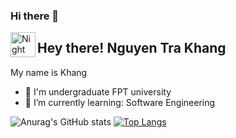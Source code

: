 ### Hi there 👋
<img alt="Night Coding" src="./assets/Hand%20Wave.gif" width='40' align="left"/><h2>Hey there! Nguyen Tra Khang</h2>
My name is Khang
- 🔭 I'm undergraduate FPT university
- 🌱 I’m currently learning: Software Engineering 

![Anurag's GitHub stats](https://github-readme-stats.vercel.app/api?username=khangnt0203&show_icons=true&theme=radical)
[![Top Langs](https://github-readme-stats.vercel.app/api/top-langs/?username=khangnt0203&layout=compact)](https://github.com/anuraghazra/github-readme-stats)
<!--
**khangnt0203/khangnt0203** is a ✨ _special_ ✨ repository because its `README.md` (this file) appears on your GitHub profile.

Here are some ideas to get you started:

- 🔭 I’m currently working on ...
- 🌱 I’m currently learning ...
- 👯 I’m looking to collaborate on ...
- 🤔 I’m looking for help with ...
- 💬 Ask me about ...
- 📫 How to reach me: ...
- 😄 Pronouns: ...
- ⚡ Fun fact: ...
-->
